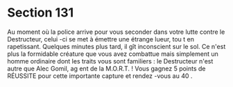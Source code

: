 # Section 131

Au moment où la police arrive pour vous seconder dans votre lutte contre le Destructeur,
celui -ci se met à émettre une étrange lueur, tou t en rapetissant. Quelques minutes plus
tard, il gît inconscient sur le sol. Ce n'est plus la formidable créature que vous avez
combattue mais simplement un homme ordinaire dont les traits vous sont familiers : le
Destructeur n'est autre que Alec Gomil, ag ent de la M.O.R.T. ! Vous gagnez 5 points de
RÉUSSITE pour cette importante capture et rendez -vous au  40 .